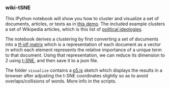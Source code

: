 ### wiki-tSNE

This IPython notebook will show you how to cluster and visualize a set of documents, articles, or texts as in [this demo](http://www.genekogan.com/works/wiki-tSNE). The included example clusters a set of Wikipedia articles, which is this list of [political ideologies](https://en.wikipedia.org/wiki/List_of_political_ideologies).

The notebook derives a clustering by first converting a set of documents into a [tf-idf matrix](https://en.wikipedia.org/wiki/Tf%E2%80%93idf) which is a representation of each document as a vector in which each element represents the relative importance of a unique term to that document. Using that representation, we can reduce its dimension to 2 using [t-SNE](https://en.wikipedia.org/wiki/T-distributed_stochastic_neighbor_embedding), and then save it to a json file.

The folder `visualize` contains a [p5.js](http://www.p5js.org) sketch which displays the results in a browser after adjusting the t-SNE coordinates slightly so as to avoid overlaps/collisions of words. More info in the scripts.